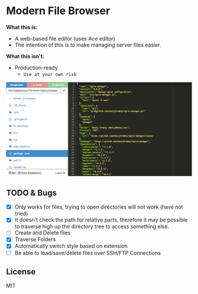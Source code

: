 Modern File Browser
===================

**What this is:**
- A web-based file editor (uses Ace editor)
- The intention of this is to make managing server files easier.

**What this isn't:**
- Production-ready
	- `Use at your own risk`

![Screenshot of the Editor](Screenshots/screen.png)

TODO & Bugs
-----------

- [x] Only works for files, trying to open directories will not work (have not tried)
- [x] It doesn't check the path for relative parts, therefore it may be possible to traverse high up the directory tree to access something else.
- [ ] Create and Delete files
- [x] Traverse Folders
- [x] Automatically switch style based on extension
- [ ] Be able to load/save/delete files over SSH/FTP Connections

License
-------

MIT
